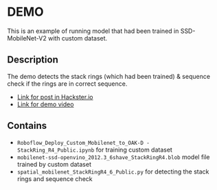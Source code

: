 # DEMO

This is an example of running model that had been trained in SSD-MobileNet-V2 with custom dataset.

## Description

The demo detects the stack rings (which had been trained) & sequence check if the rings are in correct sequence.
* [Link for post in Hackster.io](https://www.hackster.io/JuanYi/object-detection-using-oak-d-with-custom-dataset-ecc7f0)
* [Link for demo video](https://youtu.be/8Yuxpd92Ia4)

## Contains
* ```Roboflow_Deploy_Custom_Mobilenet_to_OAK-D - StackRing_R4_Public.ipynb``` for training custom dataset
* ```mobilenet-ssd-openvino_2012.3_6shave_StackRingR4.blob``` model file trained by custom dataset
* ```spatial_mobilenet_StackRingR4_6_Public.py``` for detecting the stack rings and sequence check
